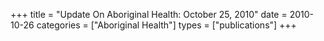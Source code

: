 +++
title = "Update On Aboriginal Health: October 25, 2010"
date = 2010-10-26
categories = ["Aboriginal Health"]
types = ["publications"]
+++
